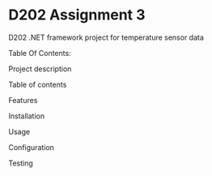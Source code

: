 # D202 Assignment 3
 D202 .NET framework project for temperature sensor data

Table Of Contents: 

Project description 

Table of contents 

Features 

Installation 

Usage 

Configuration 

Testing 